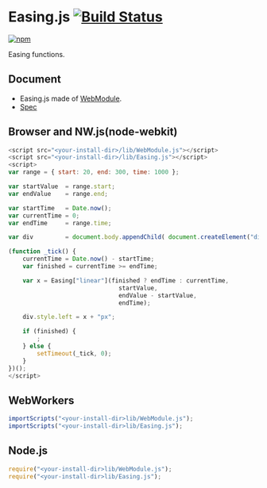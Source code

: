 # Easing.js [![Build Status](https://travis-ci.org/uupaa/Easing.js.svg)](https://travis-ci.org/uupaa/Easing.js)

[![npm](https://nodei.co/npm/uupaa.easing.js.svg?downloads=true&stars=true)](https://nodei.co/npm/uupaa.easing.js/)

Easing functions.

## Document

- Easing.js made of [WebModule](https://github.com/uupaa/WebModule).
- [Spec](https://github.com/uupaa/Easing.js/wiki/Easing)

## Browser and NW.js(node-webkit)

```js
<script src="<your-install-dir>/lib/WebModule.js"></script>
<script src="<your-install-dir>/lib/Easing.js"></script>
<script>
var range = { start: 20, end: 300, time: 1000 };

var startValue  = range.start;
var endValue    = range.end;

var startTime   = Date.now();
var currentTime = 0;
var endTime     = range.time;

var div         = document.body.appendChild( document.createElement("div") );

(function _tick() {
    currentTime = Date.now() - startTime;
    var finished = currentTime >= endTime;

    var x = Easing["linear"](finished ? endTime : currentTime,
                               startValue,
                               endValue - startValue,
                               endTime);

    div.style.left = x + "px";

    if (finished) {
        ;
    } else {
        setTimeout(_tick, 0);
    }
})();
</script>
```

## WebWorkers

```js
importScripts("<your-install-dir>lib/WebModule.js");
importScripts("<your-install-dir>lib/Easing.js");

```

## Node.js

```js
require("<your-install-dir>lib/WebModule.js");
require("<your-install-dir>lib/Easing.js");

```

